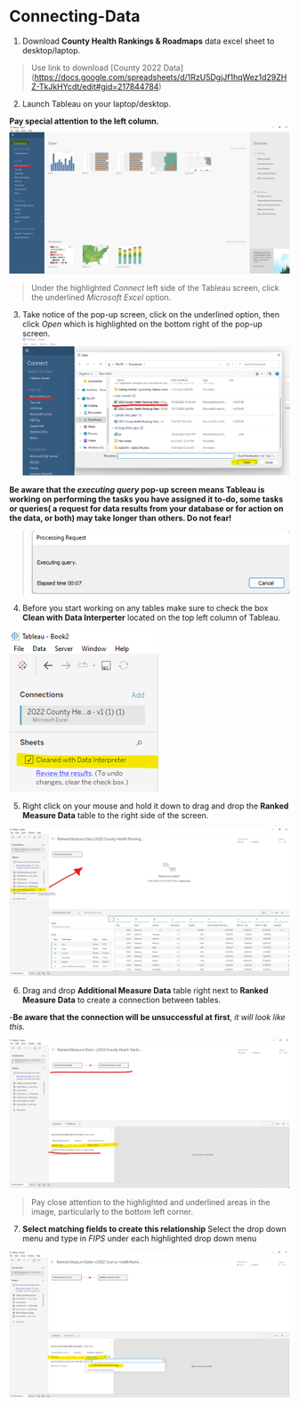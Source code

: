 # Connecting-Data
1. Download **County Health Rankings & Roadmaps** data excel sheet to desktop/laptop.

>Use link to download [County 2022 Data] (https://docs.google.com/spreadsheets/d/1RzU5DgjJf1hqWez1d29ZHZ-TkJkHYcdt/edit#gid=217844784)
2. Launch Tableau on your laptop/desktop.

**Pay special attention to the left column.** 
![Tableau Connect](https://github.com/yassminarlen/Connecting-Data/blob/main/Connecting%20Data.png?raw=true.png)

>Under the highlighted *Connect* left side of the Tableau screen, click the underlined *Microsoft Excel* option. 

3. Take notice of the pop-up screen, click on the underlined option, then click *Open* which is highlighted on the bottom right of the pop-up screen.
![Connect Excel Sheet](https://github.com/yassminarlen/Connecting-Data/blob/main/Connecting%20Excel%20Sheet.png?raw=true.png)

**Be aware that the *executing query* pop-up screen means Tableau is working on performing the tasks you have assigned it to-do, some tasks or queries( a request for data results from your database or for action on the data, or both) may take longer than others. Do not fear!**

>![Executing Query](https://github.com/yassminarlen/Connecting-Data/blob/main/executing%20query.png?raw=true.png)

4. Before you start working on any tables make sure to check the box **Clean with Data Interperter** located on the top left column of Tableau.

![Clean Data](https://github.com/yassminarlen/Connecting-Data/blob/main/Clean%20with%20Data%20Int.png?raw=true.png)

5. Right click on your mouse and hold it down to drag and drop the **Ranked Measure Data** table to the right side of the screen. 

![Drag and Drop](https://github.com/yassminarlen/Connecting-Data/blob/main/drag%20and%20drop.png?raw=true.png)

6. Drag and drop **Additional Measure Data** table right next to **Ranked Measure Data** to create a connection between tables.

 -**Be aware that the connection will be unsuccessful at first**, *it will look like this.*
 
![First Attempt at Connection](https://github.com/yassminarlen/Connecting-Data/blob/main/First%20attempt%20at%20connection.png?raw=true.png)

>Pay close attention to the highlighted and underlined areas in the image, particularly to the bottom left corner. 

7. **Select matching fields to create this relationship**
Select the drop down menu and type in *FIPS* under each highlighted drop down menu

![Matching Fields](https://github.com/yassminarlen/Connecting-Data/blob/main/Matching%20Fields.png?raw=true.png)

